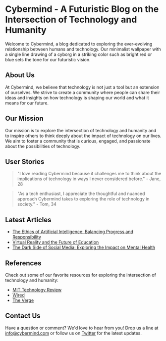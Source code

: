 <!--font:Great Vibes-->

# Cybermind - A Futuristic Blog on the Intersection of Technology and Humanity

Welcome to Cybermind, a blog dedicated to exploring the ever-evolving relationship between humans and technology. Our minimalist wallpaper with a single line drawing of a cyborg in a striking color such as bright red or blue sets the tone for our futuristic vision.

## About Us

At Cybermind, we believe that technology is not just a tool but an extension of ourselves. We strive to create a community where people can share their ideas and insights on how technology is shaping our world and what it means for our future.

## Our Mission

Our mission is to explore the intersection of technology and humanity and to inspire others to think deeply about the impact of technology on our lives. We aim to foster a community that is curious, engaged, and passionate about the possibilities of technology.

## User Stories

> "I love reading Cybermind because it challenges me to think about the implications of technology in ways I never considered before." - Jane, 28

> "As a tech enthusiast, I appreciate the thoughtful and nuanced approach Cybermind takes to exploring the role of technology in society." - Tom, 34

## Latest Articles

- [The Ethics of Artificial Intelligence: Balancing Progress and Responsibility](#)
- [Virtual Reality and the Future of Education](#)
- [The Dark Side of Social Media: Exploring the Impact on Mental Health](#)

## References

Check out some of our favorite resources for exploring the intersection of technology and humanity:

- [MIT Technology Review](#)
- [Wired](#)
- [The Verge](#)

## Contact Us

Have a question or comment? We'd love to hear from you! Drop us a line at info@cybermind.com or follow us on [Twitter](#) for the latest updates.

<!--

Write me content for website with wallpaper which alt text is:

"A minimalist wallpaper with a single line drawing of a cyborg, in a striking color such as bright red or blue."

The name/title of the page should not be 1:1 copy of the alt text but rather a real content of the website which is using this wallpaper.

- Use markdown format 
- Start with heading
- Heading should be short and concise
- The content should look like a real website 
- The website should not be about the wallpaper, wallpaper is just a related background
- Heading should be contain work "wallpaper" or "background"
- Include real sections like references, contact, user stories, etc. use things relevant to the page purpose.
- Feel free to use structure like headings, bullets, numbering, blockquotes, paragraphs, horizontal lines, etc.
- You can use formatting like bold or _italic_
- You can include UTF-8 emojis
- Links should be only #hash anchors (and you can refer to the document itself)
- Do not include images


---


# Cybermind - A Futuristic Blog on the Intersection of Technology and Humanity

Welcome to Cybermind, a blog dedicated to exploring the ever-evolving relationship between humans and technology. Our minimalist wallpaper with a single line drawing of a cyborg in a striking color such as bright red or blue sets the tone for our futuristic vision.

## About Us

At Cybermind, we believe that technology is not just a tool but an extension of ourselves. We strive to create a community where people can share their ideas and insights on how technology is shaping our world and what it means for our future.

## Our Mission

Our mission is to explore the intersection of technology and humanity and to inspire others to think deeply about the impact of technology on our lives. We aim to foster a community that is curious, engaged, and passionate about the possibilities of technology.

## User Stories

> "I love reading Cybermind because it challenges me to think about the implications of technology in ways I never considered before." - Jane, 28

> "As a tech enthusiast, I appreciate the thoughtful and nuanced approach Cybermind takes to exploring the role of technology in society." - Tom, 34

## Latest Articles

- [The Ethics of Artificial Intelligence: Balancing Progress and Responsibility](#)
- [Virtual Reality and the Future of Education](#)
- [The Dark Side of Social Media: Exploring the Impact on Mental Health](#)

## References

Check out some of our favorite resources for exploring the intersection of technology and humanity:

- [MIT Technology Review](#)
- [Wired](#)
- [The Verge](#)

## Contact Us

Have a question or comment? We'd love to hear from you! Drop us a line at info@cybermind.com or follow us on [Twitter](#) for the latest updates.

-->

